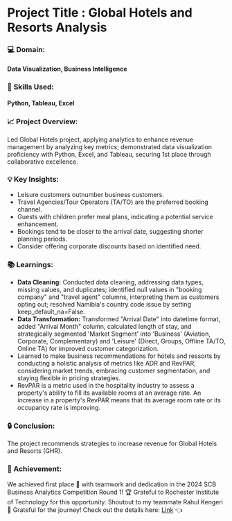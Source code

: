 # Project Title : Global Hotels and Resorts Analysis


### :computer:  **Domain:**  

#### Data Visualization, Business Intelligence

### 📖 **Skills Used:** 

#### Python, Tableau, Excel

### :chart_with_upwards_trend: **Project Overview:**

Led Global Hotels project, applying analytics to enhance revenue management by analyzing key metrics; demonstrated data visualization proficiency with Python, Excel, and Tableau, securing 1st place through collaborative excellence.

### 💡 **Key Insights:**



 * Leisure customers outnumber business customers.
 * Travel Agencies/Tour Operators (TA/TO) are the preferred booking channel.
 * Guests with children prefer meal plans, indicating a potential service enhancement.
 * Bookings tend to be closer to the arrival date, suggesting shorter planning periods.
 * Consider offering corporate discounts based on identified need.

### 📚 Learnings:

 * **Data Cleaning:** Conducted data cleaning, addressing data types, missing values, and duplicates; identified null values in "booking company" and "travel agent" columns, interpreting them as customers opting out; resolved Namibia's country code issue by setting keep_default_na=False.
 * **Data Transformation:** Transformed "Arrival Date" into datetime format, added "Arrival Month" column, calculated length of stay, and strategically segmented 'Market Segment' into 'Business' (Aviation, Corporate, Complementary) and 'Leisure' (Direct, Groups, Offline TA/TO, Online TA) for improved customer categorization.
 * Learned to make business recommendations for hotels and ressorts by conducting a holistic analysis of metrics like ADR and RevPAR, considering market trends, embracing customer segmentation, and staying flexible in pricing strategies.
 * RevPAR is a metric used in the hospitality industry to assess a property's ability to fill its available rooms at an average rate. An increase in a property's RevPAR means that its average room rate or its occupancy rate is improving.

### :lock: Conclusion: 

The project recommends strategies to increase revenue for Global Hotels and Resorts (GHR).

### 🥇 Achievement:


We achieved first place 🥇 with teamwork and dedication in the 2024 SCB Business Analytics Competition Round 1! 🏆 Grateful to Rochester Institute of Technology for this opportunity. Shoutout to my teammate Rahul Kengeri 🙌 Grateful for the journey!
Check out the details here: [Link](https://www.rit.edu/business/sites/rit.edu.business/files/2023-12/2023%20Business%20Analytics%20Competition%20-Round%201%20Presentation%20Results.pdf)  👈
